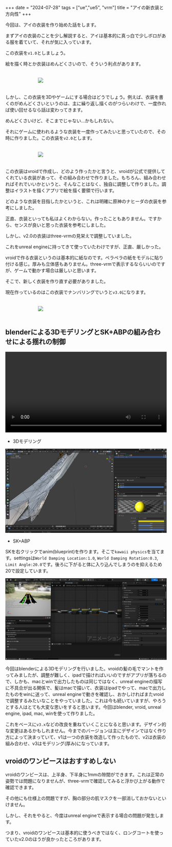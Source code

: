 +++
date = "2024-07-28"
tags = ["ue","ue5", "vrm"]
title = "アイの新衣装と方向性"
+++

今回は、アイの衣装を作り始めた話をします。

まずアイの衣装のことを少し解説すると、アイは基本的に真っ白で少しボロがある服を着ていて、それが気に入っています。

この衣装を`v1.0`としましょう。

絵を描く時とか衣装はめんどくさいので、そういう利点があります。

<img src="https://card.syui.ai/card/card_13.webp" style="width:300px;margin: 0 auto;display :block;padding:20px 0;">

しかし、この衣装を3Dやゲームにする場合はどうでしょう。例えば、衣装を書くのがめんどくさいというのは、主に繰り返し描くのがつらいわけで、一度作れば使い回せるなら話は変わってきます。

めんどくさいけど、そこまでじゃない...かもしれない。

それにゲームに使われるような衣装を一度作ってみたいと思っていたので、その時に作りました。この衣装を`v2.0`とします。

<img src="https://card.syui.ai/card/card_129.webp" style="width:300px;margin: 0 auto;display :block;padding:20px 0;">

この衣装はvroidで作成し、どのよう作ったかと言うと、vroidが公式で提供してくれている衣装があって、その組み合わせで作りました。もちろん、組み合わせればそれでいいかというと、そんなことはなく、独自に調整して作りました。調整はイラストを描くアプリで絵を描く要領で行います。

どのような衣装を目指したかというと、これは明確に原神のナヒーダの衣装を参考にしました。

正直、衣装といっても私はよくわからない。作ったこともありません。ですから、センスが良いと思った衣装を参考にしました。

しかし、v2.0の衣装はthree-vrmの見栄えで調整していました。

これをunreal engineに持ってきて使っていたわけですが、正直、厳しかった。

vroidで作る衣装というのは基本的に紙なのです。ペラペラの紙をモデルに貼り付ける感じ。厚みも立体感もありません。three-vrmで表示するならいいのですが、ゲームで動かす場合は厳しいと思います。

そこで、新しく衣装を作り直す必要がありました。

現在作っているのはこの衣装でナンバリングでいうと`v3.0`になります。

<img src="https://card.syui.ai/card/card_131.webp" style="width:300px;margin: 0 auto;display :block;padding:20px 0;">

## blenderによる3DモデリングとSK+ABPの組み合わせによる揺れの制御

<video controls style="width:100%;"><source src="/m/post/ue/ue5_2024-07-28_01.mp4"></video>

- 3Dモデリング

![](/m/post/ue/ue5_2024-07-28_02.png)

- SK+ABP

SKを右クリックでanim(blueprint)を作ります。そこで`kawaii physics`を当てます。settingsは`World Damping Location:1.0`, `World Damping Rotation:0.3`, `Limit Angle:20.0`です。後ろに下がると体に入り込んでしまうのを抑えるため20で設定しています。

![](/m/post/ue/ue5_2024-07-28_01.png)

今回はblenderによる3Dモデリングを行いました。vroidの髪の毛でマントを作ってみましたが、調整が難しく、ipadで描ければいいのですがアプリが落ちるので、しかも、macとwinで出力したものは同じではなく、unreal engineの描写に不具合が出る関係で、髪はmacで描いて、衣装はipadでやって、macで出力したものをwinに送って、unreal engineで動きを確認し、おかしければまたvroidで調整するみたいなことをやっていました。これは今も続いていますが、やろうとする人はとても大変な思いをすると思います。今回はblender, vroid, unreal engine, ipad, mac, winを使って作りました。

これをベースに`v3.x`などの改良を重ねていくことになると思います。デザイン的な変更はあるかもしれません。今までのバージョンは主にデザインではなく作り方によって決まっていて、v1は一つの衣装を改造して作ったもので、v2は衣装の組み合わせ、v3はモデリング(厚み)になっています。

## vroidのワンピースはおすすめしない

vroidのワンピースは、上半身、下半身に1mmの隙間ができます。これは正常の姿勢では問題になりませんが、three-vrmで確認してみると浮かび上がる動作で確認できます。

その他にも仕様上の問題ですが、胸の部分の肌マスクを一部消しておかないといけません。

しかし、それをやると、今度はunreal engineで表示する場合の問題が発生します。

つまり、vroidのワンピースは基本的に使うべきではなく、ロングコートを使っていたv2.0のほうが良かったところがあります。

